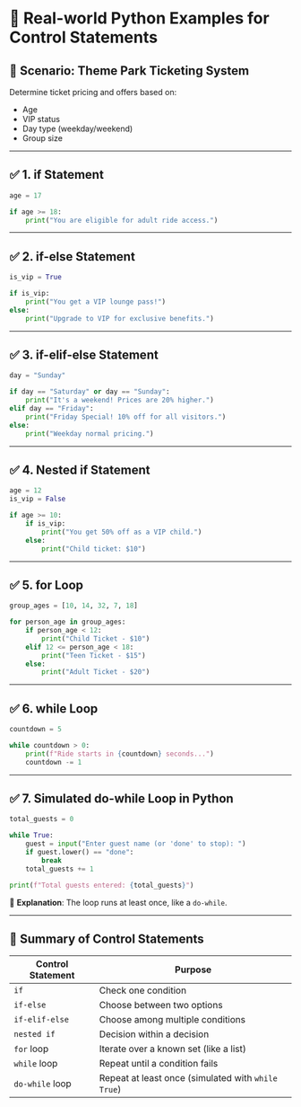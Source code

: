 # 🎢 Real-world Python Examples for Control Statements

## 🎯 Scenario: Theme Park Ticketing System

Determine ticket pricing and offers based on:
- Age
- VIP status
- Day type (weekday/weekend)
- Group size

---

## ✅ 1. if Statement

```python
age = 17

if age >= 18:
    print("You are eligible for adult ride access.")
```

---

## ✅ 2. if-else Statement

```python
is_vip = True

if is_vip:
    print("You get a VIP lounge pass!")
else:
    print("Upgrade to VIP for exclusive benefits.")
```

---

## ✅ 3. if-elif-else Statement

```python
day = "Sunday"

if day == "Saturday" or day == "Sunday":
    print("It's a weekend! Prices are 20% higher.")
elif day == "Friday":
    print("Friday Special! 10% off for all visitors.")
else:
    print("Weekday normal pricing.")
```

---

## ✅ 4. Nested if Statement

```python
age = 12
is_vip = False

if age >= 10:
    if is_vip:
        print("You get 50% off as a VIP child.")
    else:
        print("Child ticket: $10")
```

---

## ✅ 5. for Loop

```python
group_ages = [10, 14, 32, 7, 18]

for person_age in group_ages:
    if person_age < 12:
        print("Child Ticket - $10")
    elif 12 <= person_age < 18:
        print("Teen Ticket - $15")
    else:
        print("Adult Ticket - $20")
```

---

## ✅ 6. while Loop

```python
countdown = 5

while countdown > 0:
    print(f"Ride starts in {countdown} seconds...")
    countdown -= 1
```

---

## ✅ 7. Simulated do-while Loop in Python

```python
total_guests = 0

while True:
    guest = input("Enter guest name (or 'done' to stop): ")
    if guest.lower() == "done":
        break
    total_guests += 1

print(f"Total guests entered: {total_guests}")
```

🔁 **Explanation**: The loop runs at least once, like a `do-while`.

---

## 🧠 Summary of Control Statements

| Control Statement | Purpose |
|-------------------|---------|
| `if`              | Check one condition |
| `if-else`         | Choose between two options |
| `if-elif-else`    | Choose among multiple conditions |
| `nested if`       | Decision within a decision |
| `for` loop        | Iterate over a known set (like a list) |
| `while` loop      | Repeat until a condition fails |
| `do-while` loop   | Repeat at least once (simulated with `while True`) |